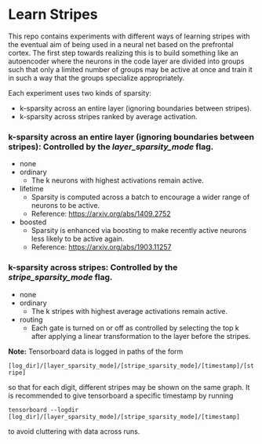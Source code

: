 # Learn Stripes
This repo contains experiments with different ways of learning stripes with the eventual aim of being used in a neural net based on the prefrontal cortex.
The first step towards realizing this is to build something like an autoencoder where the neurons in the code layer are divided into groups such that only
a limited number of groups may be active at once and train it in such a way that the groups specialize appropriately.


Each experiment uses two kinds of sparsity:
* k-sparsity across an entire layer (ignoring boundaries between stripes).
* k-sparsity across stripes ranked by average activation.

### k-sparsity across an entire layer (ignoring boundaries between stripes):  Controlled by the *layer_sparsity_mode* flag.
* none
* ordinary
    -  The k neurons with highest activations remain active.
* lifetime
    -  Sparsity is computed across a batch to encourage a wider range of neurons to be active.
    -  Reference:  https://arxiv.org/abs/1409.2752
* boosted
    -  Sparsity is enhanced via boosting to make recently active neurons less likely to be active again.
    -  Reference:  https://arxiv.org/abs/1903.11257

### k-sparsity across stripes:  Controlled by the *stripe_sparsity_mode* flag.
* none
* ordinary
    -  The k stripes with highest average activations remain active.
* routing
    -  Each gate is turned on or off as controlled by selecting the top k after applying a linear transformation to the layer before the stripes.

**Note:**  Tensorboard data is logged in paths of the form

```[log_dir]/[layer_sparsity_mode]/[stripe_sparsity_mode]/[timestamp]/[stripe]```

so that for each digit, different stripes may be shown on the same graph. It is recommended to give tensorboard a specific timestamp by running

```tensorboard --logdir [log_dir]/[layer_sparsity_mode]/[stripe_sparsity_mode]/[timestamp]```

to avoid cluttering with data across runs.
